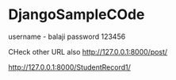 # DjangoSampleCOde

username - balaji
password 123456

CHeck other URL also
http://127.0.0.1:8000/post/

http://127.0.0.1:8000/StudentRecord1/
